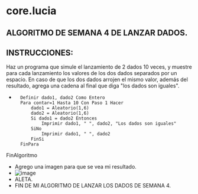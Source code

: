 # core.lucia
## ALGORITMO DE SEMANA 4 DE LANZAR DADOS.
## INSTRUCCIONES:
Haz un programa que simule el lanzamiento de 2 dados 10 veces, y muestre para cada lanzamiento los valores de los dos dados separados por un espacio.
En caso de que los dos dados arrojen el mismo valor, además del resultado, agrega una cadena al final que diga "los dados son iguales".
* ``` pcs Algoritmo lanzarDados
	Definir dado1, dado2 Como Entero
	Para contar=1 Hasta 10 Con Paso 1 Hacer
		dado1 = Aleatorio(1,6)
		dado2 = Aleatorio(1,6)
		Si dado1 = dado2 Entonces
			Imprimir dado1, " ", dado2, "Los dados son iguales"
		SiNo
			Imprimir dado1, " ", dado2
		FinSi
	FinPara
FinAlgoritmo
* Agrego una imagen para que se vea mi resultado.
* ![image](https://github.com/luciaflortop/core.lucia/assets/132409270/dbc5e780-c653-4315-bbf0-a574b4a1d726)
* ALETA.
* FIN DE MI ALGORITMO DE LANZAR LOS DADOS DE SEMANA 4.
